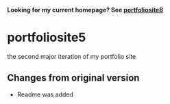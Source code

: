 **Looking for my current homepage? See [portfoliosite8](https://github.com/cyfinfaza/portfoliosite8)**
# portfoliosite5
the second major iteration of my portfolio site  
## Changes from original version
- Readme was added